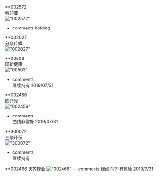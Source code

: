 **002572  
索非亚  
!["002572"](http://www.alphadiscover.com/marketstate/cn_CSI300_stock/img/002572.SZ.png)  
- comments
    holding 


**002027  
分众传媒  
!["002027"](http://www.alphadiscover.com/marketstate/cn_CSI300_stock/img/002027.SZ.png)  

**00503  
国新健康  
!["00503"](http://www.alphadiscover.com/marketstate/cn_CSI300_stock/img/000503.SZ.png)  
- comments  
    继续持有 2019/07/31

**002456  
欧菲光  
!["002456"](http://www.alphadiscover.com/marketstate/cn_CSI300_stock/img/002456.SZ.png)

- comments  
    曲线非常好 2019/07/31

**300072  
三聚环保  
!["300072"](http://www.alphadiscover.com/marketstate/cn_CSI300_stock/img/300072.SZ.png)
- comments  
     继续持有

**002466
天齐锂业
!["002466"](http://www.alphadiscover.com/marketstate/cn_CSI300_stock/img/002466.SZ.png)
－ comments
     绿线向下 有风险 2019/7/31





    
